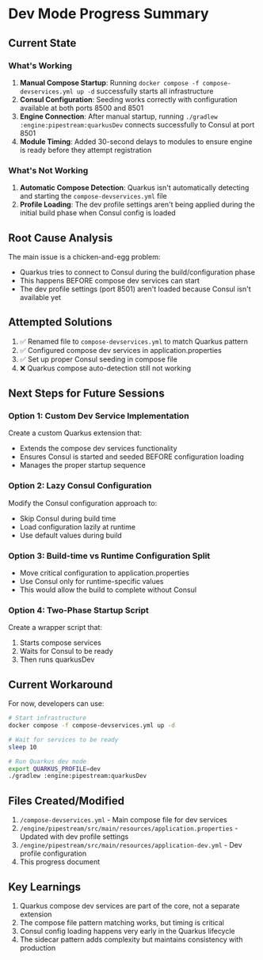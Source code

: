 # Dev Mode Progress Summary

## Current State

### What's Working
1. **Manual Compose Startup**: Running `docker compose -f compose-devservices.yml up -d` successfully starts all infrastructure
2. **Consul Configuration**: Seeding works correctly with configuration available at both ports 8500 and 8501
3. **Engine Connection**: After manual startup, running `./gradlew :engine:pipestream:quarkusDev` connects successfully to Consul at port 8501
4. **Module Timing**: Added 30-second delays to modules to ensure engine is ready before they attempt registration

### What's Not Working
1. **Automatic Compose Detection**: Quarkus isn't automatically detecting and starting the `compose-devservices.yml` file
2. **Profile Loading**: The dev profile settings aren't being applied during the initial build phase when Consul config is loaded

## Root Cause Analysis

The main issue is a chicken-and-egg problem:
- Quarkus tries to connect to Consul during the build/configuration phase
- This happens BEFORE compose dev services can start
- The dev profile settings (port 8501) aren't loaded because Consul isn't available yet

## Attempted Solutions

1. ✅ Renamed file to `compose-devservices.yml` to match Quarkus pattern
2. ✅ Configured compose dev services in application.properties
3. ✅ Set up proper Consul seeding in compose file
4. ❌ Quarkus compose auto-detection still not working

## Next Steps for Future Sessions

### Option 1: Custom Dev Service Implementation
Create a custom Quarkus extension that:
- Extends the compose dev services functionality
- Ensures Consul is started and seeded BEFORE configuration loading
- Manages the proper startup sequence

### Option 2: Lazy Consul Configuration
Modify the Consul configuration approach to:
- Skip Consul during build time
- Load configuration lazily at runtime
- Use default values during build

### Option 3: Build-time vs Runtime Configuration Split
- Move critical configuration to application.properties
- Use Consul only for runtime-specific values
- This would allow the build to complete without Consul

### Option 4: Two-Phase Startup Script
Create a wrapper script that:
1. Starts compose services
2. Waits for Consul to be ready
3. Then runs quarkusDev

## Current Workaround

For now, developers can use:
```bash
# Start infrastructure
docker compose -f compose-devservices.yml up -d

# Wait for services to be ready
sleep 10

# Run Quarkus dev mode
export QUARKUS_PROFILE=dev
./gradlew :engine:pipestream:quarkusDev
```

## Files Created/Modified

1. `/compose-devservices.yml` - Main compose file for dev services
2. `/engine/pipestream/src/main/resources/application.properties` - Updated with dev profile settings
3. `/engine/pipestream/src/main/resources/application-dev.yml` - Dev profile configuration
4. This progress document

## Key Learnings

1. Quarkus compose dev services are part of the core, not a separate extension
2. The compose file pattern matching works, but timing is critical
3. Consul config loading happens very early in the Quarkus lifecycle
4. The sidecar pattern adds complexity but maintains consistency with production